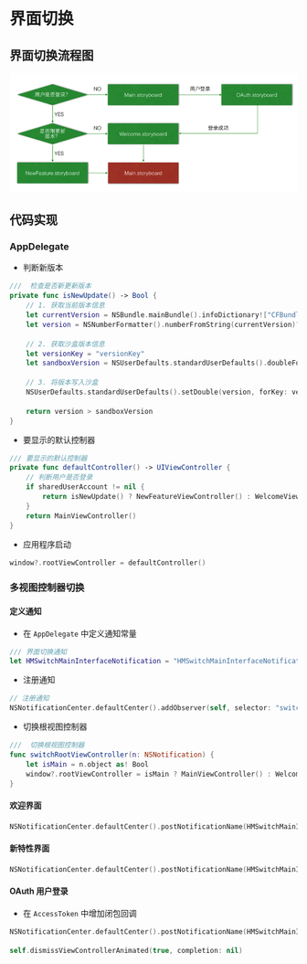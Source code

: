 # 界面切换

## 界面切换流程图

![](./images/新特性/界面切换流程图.png)

## 代码实现

### AppDelegate

* 判断新版本

```swift
///  检查是否新更新版本
private func isNewUpdate() -> Bool {
    // 1. 获取当前版本信息
    let currentVersion = NSBundle.mainBundle().infoDictionary!["CFBundleShortVersionString"] as! String
    let version = NSNumberFormatter().numberFromString(currentVersion)?.doubleValue ?? 0

    // 2. 获取沙盒版本信息
    let versionKey = "versionKey"
    let sandboxVersion = NSUserDefaults.standardUserDefaults().doubleForKey(versionKey)

    // 3. 将版本写入沙盒
    NSUserDefaults.standardUserDefaults().setDouble(version, forKey: versionKey)

    return version > sandboxVersion
}
```

* 要显示的默认控制器

```swift
/// 要显示的默认控制器
private func defaultController() -> UIViewController {
    // 判断用户是否登录
    if sharedUserAccount != nil {
        return isNewUpdate() ? NewFeatureViewController() : WelcomeViewController()
    }
    return MainViewController()
}
```

* 应用程序启动

```swift
window?.rootViewController = defaultController()
```

### 多视图控制器切换

#### 定义通知

* 在 `AppDelegate` 中定义通知常量

```swift
/// 界面切换通知
let HMSwitchMainInterfaceNotification = "HMSwitchMainInterfaceNotification"
```

* 注册通知

```swift
// 注册通知
NSNotificationCenter.defaultCenter().addObserver(self, selector: "switchRootViewController", name: HMSwitchMainInterfaceNotification, object: nil)
```

* 切换根视图控制器

```swift
///  切换根视图控制器
func switchRootViewController(n: NSNotification) {
    let isMain = n.object as! Bool
    window?.rootViewController = isMain ? MainViewController() : WelcomeViewController()
}

```

#### 欢迎界面

```swift
NSNotificationCenter.defaultCenter().postNotificationName(HMSwitchMainInterfaceNotification, object: true)
```

#### 新特性界面

```swift
NSNotificationCenter.defaultCenter().postNotificationName(HMSwitchMainInterfaceNotification, object: true)
```

#### OAuth 用户登录

* 在 `AccessToken` 中增加闭包回调

```swift
NSNotificationCenter.defaultCenter().postNotificationName(HMSwitchMainInterfaceNotification, object: false)

self.dismissViewControllerAnimated(true, completion: nil)
```

